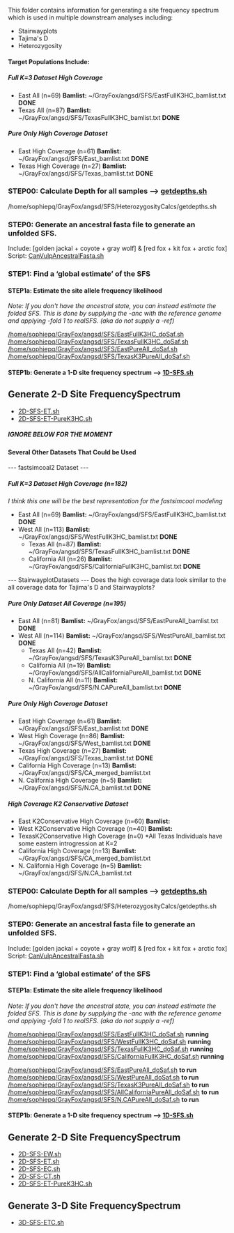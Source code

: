 This folder contains information for generating a site frequency spectrum which is used in multiple downstream analyses including:
* Stairwayplots
* Tajima's D
* Heterozygosity

#### Target Populations Include:
##### Full K=3 Dataset High Coverage
* East All (n=69) **Bamlist:** ~/GrayFox/angsd/SFS/EastFullK3HC_bamlist.txt **DONE**
* Texas All (n=87) **Bamlist:** ~/GrayFox/angsd/SFS/TexasFullK3HC_bamlist.txt **DONE**

##### Pure Only High Coverage Dataset
* East High Coverage (n=61) **Bamlist:** ~/GrayFox/angsd/SFS/East_bamlist.txt **DONE**
* Texas High Coverage (n=27) **Bamlist:** ~/GrayFox/angsd/SFS/Texas_bamlist.txt **DONE**

### STEP00: Calculate Depth for all samples --> [getdepths.sh]()
/home/sophiepq/GrayFox/angsd/SFS/HeterozygosityCalcs/getdepths.sh

### STEP0: Generate an ancestral fasta file to generate an unfolded SFS.
Include: [golden jackal + coyote + gray wolf] & [red fox + kit fox + arctic fox] \
Script: [CanVulpAncestralFasta.sh]()

### STEP1: Find a ‘global estimate’ of the SFS
#### STEP1a: Estimate the site allele frequency likelihood
*Note: If you don't have the ancestral state, you can instead estimate the folded SFS. This is done by supplying the -anc with the reference genome and applying -fold 1 to realSFS. (aka do not supply a -ref)*

[/home/sophiepq/GrayFox/angsd/SFS/EastFullK3HC_doSaf.sh]() \
[/home/sophiepq/GrayFox/angsd/SFS/TexasFullK3HC_doSaf.sh]() \
[/home/sophiepq/GrayFox/angsd/SFS/EastPureAll_doSaf.sh]() \
[/home/sophiepq/GrayFox/angsd/SFS/TexasK3PureAll_doSaf.sh]()

#### STEP1b: Generate a 1-D site frequency spectrum --> [1D-SFS.sh](https://github.com/squisquater/Gray-Fox-Hybrid-Zone-Dynamics/blob/main/Demographic-History/SFS/1D-SFS.sh)

## Generate 2-D Site FrequencySpectrum 
* [2D-SFS-ET.sh]()
* [2D-SFS-ET-PureK3HC.sh](https://github.com/squisquater/Gray-Fox-Hybrid-Zone-Dynamics/blob/main/Demographic-History/SFS/2D-SFS-ET-PureK3HC.sh)


##### IGNORE BELOW FOR THE MOMENT 
#### Several Other Datasets That Could be Used

--- fastsimcoal2 Dataset ---
##### Full K=3 Dataset High Coverage (n=182)
*I think this one will be the best representation for the fastsimcoal modeling*
* East All (n=69) **Bamlist:** ~/GrayFox/angsd/SFS/EastFullK3HC_bamlist.txt **DONE**
* West All (n=113) **Bamlist:** ~/GrayFox/angsd/SFS/WestFullK3HC_bamlist.txt **DONE**
  * Texas All (n=87) **Bamlist:** ~/GrayFox/angsd/SFS/TexasFullK3HC_bamlist.txt **DONE**
  * California All (n=26) **Bamlist:** ~/GrayFox/angsd/SFS/CaliforniaFullK3HC_bamlist.txt **DONE**

--- StairwayplotDatasets ---
Does the high coverage data look similar to the all coverage data for Tajima's D and Stairwayplots?
##### Pure Only Dataset All Coverage (n=195)
* East All (n=81) **Bamlist:** ~/GrayFox/angsd/SFS/EastPureAll_bamlist.txt **DONE**
* West All (n=114) **Bamlist:** ~/GrayFox/angsd/SFS/WestPureAll_bamlist.txt **DONE**
  * Texas All (n=42) **Bamlist:** ~/GrayFox/angsd/SFS/TexasK3PureAll_bamlist.txt **DONE**
  * California All (n=19) **Bamlist:** ~/GrayFox/angsd/SFS/AllCaliforniaPureAll_bamlist.txt **DONE**
  * N. California All (n=11) **Bamlist:** ~/GrayFox/angsd/SFS/N.CAPureAll_bamlist.txt **DONE**

##### Pure Only High Coverage Dataset
* East High Coverage (n=61) **Bamlist:** ~/GrayFox/angsd/SFS/East_bamlist.txt **DONE**
* West High Coverage (n=86) **Bamlist:** ~/GrayFox/angsd/SFS/West_bamlist.txt **DONE**
* Texas High Coverage (n=27) **Bamlist:** ~/GrayFox/angsd/SFS/Texas_bamlist.txt **DONE**
* California High Coverage (n=13) **Bamlist:** ~/GrayFox/angsd/SFS/CA_merged_bamlist.txt
* N. California High Coverage (n=5) **Bamlist:** ~/GrayFox/angsd/SFS/N.CA_bamlist.txt **DONE**


##### High Coverage K2 Conservative Dataset
* East K2Conservative High Coverage (n=60) **Bamlist:** 
* West K2Conservative High Coverage (n=40) **Bamlist:** 
* TexasK2Conservative High Coverage (n=0) *All Texas Individuals have some eastern introgression at K=2
* California High Coverage (n=13) **Bamlist:** ~/GrayFox/angsd/SFS/CA_merged_bamlist.txt
* N. California High Coverage (n=5) **Bamlist:** ~/GrayFox/angsd/SFS/N.CA_bamlist.txt

### STEP00: Calculate Depth for all samples --> [getdepths.sh]()
/home/sophiepq/GrayFox/angsd/SFS/HeterozygosityCalcs/getdepths.sh

### STEP0: Generate an ancestral fasta file to generate an unfolded SFS.
Include: [golden jackal + coyote + gray wolf] & [red fox + kit fox + arctic fox] \
Script: [CanVulpAncestralFasta.sh]()

### STEP1: Find a ‘global estimate’ of the SFS
#### STEP1a: Estimate the site allele frequency likelihood
*Note: If you don't have the ancestral state, you can instead estimate the folded SFS. This is done by supplying the -anc with the reference genome and applying -fold 1 to realSFS. (aka do not supply a -ref)*

[/home/sophiepq/GrayFox/angsd/SFS/EastFullK3HC_doSaf.sh]() **running** \
[/home/sophiepq/GrayFox/angsd/SFS/WestFullK3HC_doSaf.sh]() **running** \
[/home/sophiepq/GrayFox/angsd/SFS/TexasFullK3HC_doSaf.sh]() **running** \
[/home/sophiepq/GrayFox/angsd/SFS/CaliforniaFullK3HC_doSaf.sh]() **running** 

[/home/sophiepq/GrayFox/angsd/SFS/EastPureAll_doSaf.sh]() **to run** \
[/home/sophiepq/GrayFox/angsd/SFS/WestPureAll_doSaf.sh]() **to run** \
[/home/sophiepq/GrayFox/angsd/SFS/TexasK3PureAll_doSaf.sh]() **to run** \
[/home/sophiepq/GrayFox/angsd/SFS/AllCaliforniaPureAll_doSaf.sh]() **to run** \
[/home/sophiepq/GrayFox/angsd/SFS/N.CAPureAll_doSaf.sh]() **to run** 


#### STEP1b: Generate a 1-D site frequency spectrum --> [1D-SFS.sh](https://github.com/squisquater/Gray-Fox-Hybrid-Zone-Dynamics/blob/main/Demographic-History/SFS/1D-SFS.sh)

## Generate 2-D Site FrequencySpectrum 
* [2D-SFS-EW.sh]()
* [2D-SFS-ET.sh]()
* [2D-SFS-EC.sh]()
* [2D-SFS-CT.sh]()
* [2D-SFS-ET-PureK3HC.sh](https://github.com/squisquater/Gray-Fox-Hybrid-Zone-Dynamics/blob/main/Demographic-History/SFS/2D-SFS-ET-PureK3HC.sh)

## Generate 3-D Site FrequencySpectrum 
* [3D-SFS-ETC.sh]()



